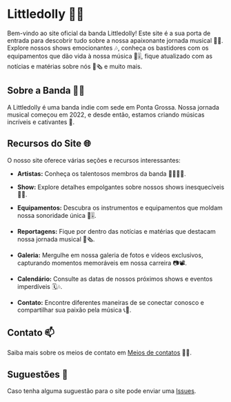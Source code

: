 # Littledolly 🎵🌟

Bem-vindo ao site oficial da banda Littledolly! Este site é a sua porta de entrada para descobrir tudo sobre a nossa apaixonante jornada musical 🎤🎸. Explore nossos shows emocionantes 🎶, conheça os bastidores com os equipamentos que dão vida à nossa música 🎹🎚️, fique atualizado com as notícias e matérias sobre nós 📰🗞️ e muito mais.

## Sobre a Banda 🎸🥁

A Littledolly é uma banda indie com sede em Ponta Grossa. Nossa jornada musical começou em 2022, e desde então, estamos criando músicas incríveis e cativantes 🎵.

## Recursos do Site 🌐

O nosso site oferece várias seções e recursos interessantes:

- **Artistas:** Conheça os talentosos membros da banda 👨‍🎤👩‍🎤.

- **Show:** Explore detalhes empolgantes sobre nossos shows inesquecíveis 🎤🎉.

- **Equipamentos:** Descubra os instrumentos e equipamentos que moldam nossa sonoridade única 🎹🎚️.

- **Reportagens:** Fique por dentro das notícias e matérias que destacam nossa jornada musical 📰🗞️.

- **Galeria:** Mergulhe em nossa galeria de fotos e vídeos exclusivos, capturando momentos memoráveis em nossa carreira 📷📽️.

- **Calendário:** Consulte as datas de nossos próximos shows e eventos imperdíveis 🗓️🎶.

- **Contato:** Encontre diferentes maneiras de se conectar conosco e compartilhar sua paixão pela música 📞📧.

## Contato 📫

Saiba mais sobre os meios de contato em [Meios de contatos](https://littledolly.com.br/contato) 📨📲.

## Suguestões 🤔

Caso tenha alguma suguestão para o site pode enviar uma [Issues](https://github.com/bandalittledolly/Website/issues).
